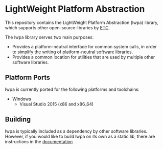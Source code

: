# LightWeight Platform Abstraction

This repository contains the LightWeight Platform Abstraction (lwpa) library,
which supports other open-source libraries by [ETC](http://www.etcconnect.com).

The lwpa library serves two main purposes:

* Provides a platform-neutral interface for common system calls, in order to
  simplify the writing of platform-neutral software libraries.
* Provides a common location for utilities that are used by multiple other
  software libraries.

## Platform Ports

lwpa is currently ported for the following platforms and toolchains:
+ Windows
  - Visual Studio 2015 (x86 and x86_64)

## Building

lwpa is typically included as a dependency by other software libraries.
However, if you would like to build lwpa on its own as a static lib, there are
instructions in the [documentation](https://etclabs.github.io/lwpa)
